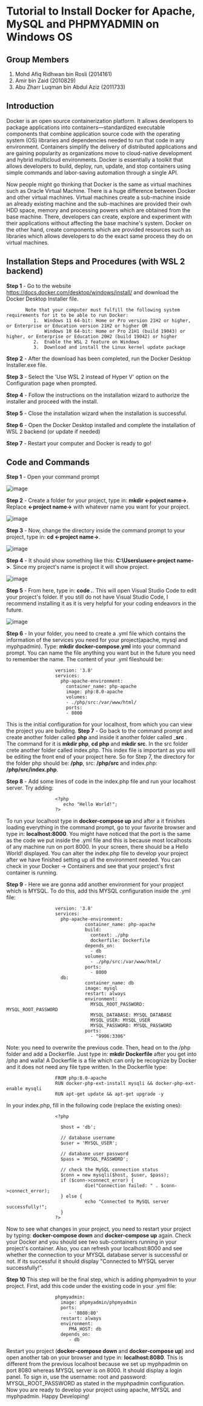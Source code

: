 # Tutorial to Install Docker for Apache, MySQL and PHPMYADMIN on Windows OS
## Group Members

1. Mohd Afiq Ridhwan bin Rosli (2014161)
2. Amir bin Zaid (2010829)
3. Abu Zharr Luqman bin Abdul Aziz (2011733)

## Introduction
Docker is an open source containerization platform. It allows developers to package applications into containers—standardized executable components that combine application source code with the operating system (OS) libraries and dependencies needed to run that code in any environment. Containers simplify the delivery of distributed applications and are gaining popularity as organizations move to cloud-native development and hybrid multicloud environments. Docker is essentially a toolkit that allows developers to build, deploy, run, update, and stop containers using simple commands and labor-saving automation through a single API.

Now people might go thinking that Docker is the same as virtual machines such as Oracle Virtual Machine. There is a huge difference between Docker and other virtual machines. Virtual machines create a sub-machine inside an already existing machine and the sub-machines are provided their owh HDD space, memory and processing powers which are obtained from the base machine. There, developers can create, explore and experiment with their applications without affecting the base machine's system. Docker on the other hand, create components which are provided resources such as libraries which allows developers to do the exact same process they do on virtual machines.

##  Installation Steps and Procedures (with WSL 2 backend)
__Step 1__  - Go to the website https://docs.docker.com/desktop/windows/install/ and download the Docker Desktop Installer file.
           
           Note that your computer must fulfill the following system requirements for it to be able to run Docker:
              1.  Windows 11 64-bit: Home or Pro version 21H2 or higher, or Enterprise or Education version 21H2 or higher OR
                  Windows 10 64-bit: Home or Pro 21H1 (build 19043) or higher, or Enterprise or Education 20H2 (build 19042) or higher
              2.  Enable the WSL 2 feature on Windows
              3.  Download and install the Linux kernel update package
              
__Step 2__  - After the download has been completed, run the Docker Desktop Installer.exe file.

__Step 3__  - Select the 'Use WSL 2 instead of Hyper V' option on the Configuration page when prompted.

__Step 4__  - Follow the instructions on the installation wizard to authorize the installer and proceed with the install.

__Step 5__  - Close the installation wizard when the installation is successful.

__Step 6__  - Open the Docker Desktop installed and complete the installation of WSL 2 backend (or update if needed)

__Step 7__  - Restart your computer and Docker is ready to go! 

## Code and Commands
__Step 1__  - Open your command prompt

![image](https://user-images.githubusercontent.com/103871912/174486398-d7004018-3e95-467d-ac9f-42459242d1e6.png)

__Step 2__  - Create a folder for your project, type in: __mkdir <-poject name->__. Replace __<-project name->__ with whatever name you want for your project.

![image](https://user-images.githubusercontent.com/103871912/174485531-2f189333-4d00-4772-ae85-2c1d6f69b3db.png)

__Step 3__  - Now, change the directory inside the command prompt to your project, type in: __cd <-project name->__.

![image](https://user-images.githubusercontent.com/103871912/174485546-46861b10-0ba6-4da0-bff7-dd9264e22b6e.png)

__Step 4__  - It should show something like this: __C:\Users\user\<-project name->__. Since my project's name is project it will show project.

![image](https://user-images.githubusercontent.com/103871912/174485556-6d010499-a7c7-4233-a808-fcc24ed9ccb3.png)

__Step 5__  - From here, type in: __code .__. This will open Visual Studio Code to edit your project's folder. If you still do not have Visual Studio Code, I recommend installing it as it is very helpful for your coding endeavors in the future.

![image](https://user-images.githubusercontent.com/103871912/174486328-ea0f3431-c199-48fb-b362-19d435f5d28e.png)

__Step 6__  - In your folder, you need to create a .yml file which contains the information of the services you need for your project(apache, mysql and myphpadmin). Type: __mkdir docker-compose.yml__ into your command prompt. You can name the file anything you want but in the future you need to remember the name. The content of your .yml fileshould be: 

                      version: '3.8'
                      services:
                        php-apache-environment:
                          container_name: php-apache
                          image: php:8.0-apache
                          volumes:
                          - ./php/src:/var/www/html/
                          ports:
                          - 8000
                          
This is the initial configuration for your localhost, from which you can view the project you are building.
__Step 7__  - Go back to the command prompt and create another folder called __php__ and inside it another folder called ___src__ . The command for it is __mkdir php__, __cd php__ and __mkdir src__. In the src folder crete another folder called index.php. This index file is important as you will be editing the front end of your project here. So for Step 7, the directory for the folder php should be: __/php__, src: __/php/src__ and index.php: __/php/src/index.php__.

__Step 8__  - Add some lines of code in the index.php file and run your localhost server. Try adding:

                      <?php
                         echo "Hello World!";
                      ?>
                     
To run your localhost type in __docker-compose up__ and after a it finishes loading everything in the command prompt, go to your favorite browser and type in: __localhost:8000__. You might have noticed that the port is the same as the code we put inside the .yml file and this is because most localhosts of any machine run on port 8000. In your screen, there should be a Hello World! displayed. You can alter the index.php file to develop your project after we have finished setting up all the environment needed. You can check in your Docker -> Containers and see that your project's first container is running.

__Step 9__  - Here we are gonna add another environment for your propject which is MYSQL. To do this, add this MYSQL configuration inside the .yml file:

                      version: '3.8'
                      services:
                        php-apache-environment:
                                 container_name: php-apache
                                 build:
                                   context: ./php
                                   dockerfile: Dockerfile
                                 depends_on:
                                   - db
                                 volumes:
                                   - ./php/src:/var/www/html/
                                 ports:
                                   - 8000
                        db:
                                 container_name: db
                                 image: mysql
                                 restart: always
                                 environment:
                                   MYSQL_ROOT_PASSWORD: MYSQL_ROOT_PASSWORD
                                   MYSQL_DATABASE: MYSQL_DATABASE
                                   MYSQL_USER: MYSQL_USER
                                   MYSQL_PASSWORD: MYSQL_PASSWORD
                                 ports:
                                   - "9906:3306"
                                 
Note: you need to overwrite the previous code. Then, head on to the /php folder and add a Dockerfile. Just type in: __mkdir Dockerfile__ after you get into /php and walla! A Dockerfile is a file which can only be recognize by Docker and it does not need any file type written. In the Dockerfile type:

                      FROM php:8.0-apache
                      RUN docker-php-ext-install mysqli && docker-php-ext-enable mysqli
                      RUN apt-get update && apt-get upgrade -y
                      
In your index.php, fill in the following code (replace the existing ones):  

                      <?php

                        $host = 'db';

                        // database username
                        $user = 'MYSQL_USER';

                        // database user password
                        $pass = 'MYSQL_PASSWORD';

                        // check the MySQL connection status
                        $conn = new mysqli($host, $user, $pass);
                        if ($conn->connect_error) {
                                 die("Connection failed: " . $conn->connect_error);
                        } else {
                                 echo "Connected to MySQL server successfully!";
                        }
                      ?>
                      
Now to see what changes in your project, you need to restart your project by typing: __docker-compose down__ and __docker-compose up__ again. Check your Docker and you should see two sub-containers running in your project's container. Also, you can refresh your localhost:8000 and see whether the connection to your MYSQL database server is successful or not. If its successful it should display "Connected to MYSQL server successfully!".

__Step 10__ This step will be the final step, which is adding phpmyadmin to your project. First, add this code under the existing code in your .yml file:

                      phpmyadmin:
                        image: phpmyadmin/phpmyadmin
                        ports:
                           - '8080:80'
                        restart: always
                        environment:
                           PMA_HOST: db
                        depends_on:
                           - db

Restart you project (__docker-compose down__ and __docker-compose up__) and open another tab on your browser and type in: __localhost:8080__. This is different from the previous localhost because we set up myphpadmin on port 8080 whereas MYSQL server is on 8000. It should display a login panel. To sign in, use the username: root and password: MYSQL_ROOT_PASSWORD as stated in the myphpadmin configuration. Now you are ready to develop your project using apache, MYSQL and myphpadmin. Happy Developing!
